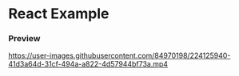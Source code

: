 # React Example

### Preview

https://user-images.githubusercontent.com/84970198/224125940-41d3a64d-31cf-494a-a822-4d57944bf73a.mp4

